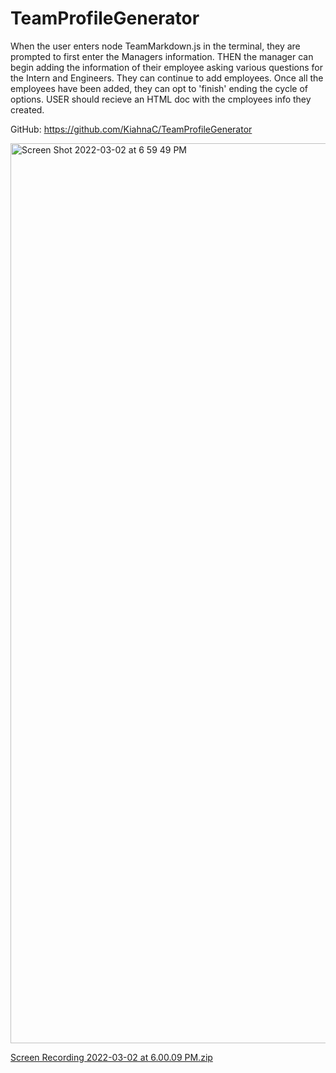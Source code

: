# TeamProfileGenerator

When the user enters node TeamMarkdown.js in the terminal, they are prompted to first enter the Managers information.
THEN the manager can begin adding the information of their employee asking various questions for the Intern and Engineers. They can continue to add employees. Once all the employees have been added, they can opt to  'finish' ending the cycle of options.
USER should recieve an HTML doc with the cmployees info they created.

GitHub: https://github.com/KiahnaC/TeamProfileGenerator

<img width="1440" alt="Screen Shot 2022-03-02 at 6 59 49 PM" src="https://user-images.githubusercontent.com/88855915/156487918-83f0b5d2-223e-4d63-af45-6b23c1eb4d34.png">


[Screen Recording 2022-03-02 at 6.00.09 PM.zip](https://github.com/KiahnaC/TeamProfileGenerator/files/8174598/Screen.Recording.2022-03-02.at.6.00.09.PM.zip)
